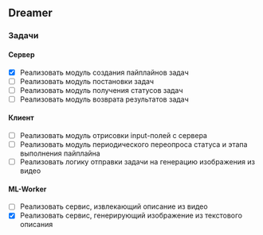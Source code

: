 ## Dreamer

### Задачи
#### Сервер

- [x] Реализовать модуль создания пайплайнов задач
- [ ] Реализовать модуль постановки задач
- [ ] Реализовать модуль получения статусов задач
- [ ] Реализовать модуль возврата результатов задач

#### Клиент
- [ ] Реализовать модуль отрисовки input-полей с сервера
- [ ] Реализовать модуль периодического переопроса статуса и этапа выполнения пайплайна
- [ ] Реализовать логику отправки задачи на генерацию изображения из видео

#### ML-Worker
- [ ] Реализовать сервис, извлекающий описание из видео
- [x] Реализовать сервис, генерирующий изображение из текстового описания
